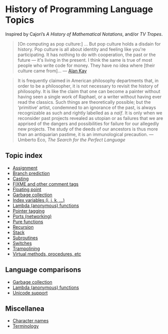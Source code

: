 # History of Programming Language Topics

Inspired by Cajori’s _A History of Mathematical Notations_, and/or *TV Tropes*.

> [On computing as pop culture:] … But pop culture holds a disdain for history. Pop culture is all about identity and feeling like you're participating. It has nothing to do with cooperation, the past or the future — it's living in the present. I think the same is true of most people who write code for money. They have no idea where [their culture came from]… — [Alan Kay](http://www.drdobbs.com/architecture-and-design/interview-with-alan-kay/240003442)

> It is frequently claimed in American philosophy departments that, in order to be a philosopher, it is not necessary to revisit the history of philosophy. It is like the claim that one can become a painter without having seen a single work of Raphael, or a writer without having ever read the classics. Such things are theoretically possible; but the ‘primitive’ artist, condemned to an ignorance of the past, is always recognizable as such and rightly labelled as a *naïf*. It is only when we reconsider past projects revealed as utopian or as failures that we are apprised of the dangers and possibilities for failure for our allegedly new projects. The study of the deeds of our ancestors is thus more than an antiquarian pastime, it is an immunological precaution. — Umberto Eco, _The Search for the Perfect Language_

## Topic index

* [Assignment](topics/assignment.md)
* [Branch prediction](topics/branch-prediction.md)
* [Casting](topics/casting.md)
* [FIXME and other comment tags](topics/fixme.md)
* [Floating point](topics/floating-point.md)
* [Garbage collection](topics/gc.md)
* [Index variables (i, j, k, …)](topics/index-variables.md)
* [Lambda (anonymous) functions](topics/lambda.md)
* [Pointer tagging](topics/tagged-pointers.md)
* [Ports (networking)](topics/ports.md)
* [Pure functions](topics/purity.md)
* [Recursion](topics/recursion.md)
* [Stack](topics/stack.md)
* [Subroutines](topics/subroutines.md)
* [Switches](topics/switch.md)
* [Trampolining](topics/trampolining.md)
* [Virtual methods, procedures, etc](topics/virtual.md)

## Language comparisons

* [Garbage collection](comparisons/gc.md)
* [Lambda (anonymous) functions](comparisons/lambda.md)
* [Unicode support](comparisons/unicode-support.md)

## Miscellanea

* [Character names](misc/char-names.md)
* [Terminology](misc/terms.md)
